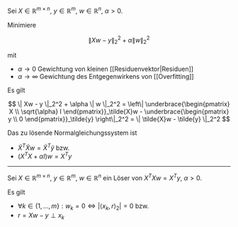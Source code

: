 Sei $X \in \mathbb{R}^{m \times n}$, $y \in \mathbb{R}^m$, $w \in \mathbb{R}^n$, $\alpha \gt 0$.

Minimiere

$$
	\| Xw - y \|_2^2 + \alpha \| w \|_2^2
$$

mit
- $\alpha \to 0$ Gewichtung von kleinen [[Residuenvektor|Residuen]]
- $\alpha \to \infty$ Gewichtung des Entgegenwirkens von [[Overfitting]]

Es gilt

$$
	\| Xw - y \|_2^2 + \alpha \| w \|_2^2 = \left\| \underbrace{\begin{pmatrix}
		X \\
		\sqrt{\alpha} I
	\end{pmatrix}}_\tilde{X}w - \underbrace{\begin{pmatrix}
		y \\
		0
	\end{pmatrix}}_\tilde{y} \right\|_2^2 = \| \tilde{X}w - \tilde{y} \|_2^2
$$

Das zu lösende Normalgleichungssystem ist
- $\tilde{X}^T\tilde{X}w = \tilde{X}^T\tilde{y}$ bzw.
- $(X^TX + \alpha I)w = X^Ty$

---

Sei $X \in \mathbb{R}^{m \times n}$, $y \in \mathbb{R}^m$, $w \in \mathbb{R}^n$ ein Löser von $X^TXw = X^Ty$, $\alpha \gt 0$.

Es gilt
- $\forall k \in \{ 1, \dots, m \} : w_k = 0 \iff |\langle x_k, r \rangle_2| = 0$ bzw.
- $r = Xw - y \perp x_k$